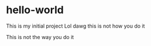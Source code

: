 # hello-world
This is my initial project
Lol dawg this is not how you do it

This is not the way you do it
